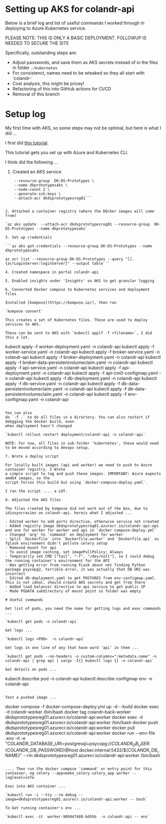 # Setting up AKS for colandr-api

Below is a brief log and list of useful commands I worked through in deploying to Azure Kubernetes service.

PLEASE NOTE: THIS IS ONLY A BASIC DEPLOYMENT, FOLLOWUP IS NEEDED TO SECURE THE SITE

Specifically, outstanding steps are:

- Adjust passwords, and save them as AKS secrets instead of in the files in folder `./kubernetes`
- For consistenct, names need to be wteaked so they all start with 'colandr-`
- Cost analysis, this might be pricey!
- Refactoring of this into GitHub actions for CI/CD
- Removal of this branch 

# Setup log

My first time with AKS, so some steps may not be optimal, but here is what I did ...

I first did [this tutorial](https://learn.microsoft.com/en-us/azure/aks/tutorial-kubernetes-deploy-cluster?tabs=azure-cli). 

This tutorial gets you set up with Azure and Kubernetes CLI.

I think did the following ...

1. Created an AKS service

```az aks create \
    --resource-group  DK-DS-Prototypes \
    --name dkprototypesaks \
    --node-count 2 \
    --generate-ssh-keys \
    --attach-acr dkdsprototypesreg01```


2. Attached a container registry (where the DOcker images will come from)

`az aks update  --attach-acr dkdsprototypesreg01 --resource-group  DK-DS-Prototypes --name dkprototypesaks`

3. Set up credentials

```az aks get-credentials --resource-group DK-DS-Prototypes --name dkprototypesaks

az acr list --resource-group DK-DS-Prototypes --query "[].{acrLoginServer:loginServer}" --output table```

4. Created namespace in portal colandr-api

5. Enabled insights under 'Insights' on AKS to get granular logging

6. Converted Docker compose to Kubernetes services and deployment files

Installed [kompose](https://kompose.io/), then ran

`kompose convert`

This creates a set of Kubernetes files. These are used to deploy services to AKS.

These can be sent to AKS with `kubectl applf -f <filename>`, I did this a lot. 

```
kubectl apply -f worker-deployment.yaml -n colandr-api
kubectl apply -f worker-service.yaml -n colandr-api
kubectl apply -f broker-service.yaml -n colandr-api
kubectl apply -f broker-deployment.yaml -n colandr-api
kubectl apply -f broker-data-persistentvolumeclaim.yaml -n colandr-api
kubectl apply -f api-service.yaml -n colandr-api
kubectl apply -f api-deployment.yaml -n colandr-api
kubectl apply -f api-cm0-configmap.yaml -n colandr-api
kubectl apply -f db-deployment.yaml -n colandr-api
kubectl apply -f db-service.yaml -n colandr-api
kubectl apply -f db-data-persistentvolumeclaim.yaml -n colandr-api
kubectl apply -f db-data-persistentvolumeclaim.yaml -n colandr-api 
kubectl apply -f env-configmap.yaml -n colandr-api 
```

You can also
do `-f .` to do all files in a directory. You can also restart if debgging the docker build, even 
when deployment hasn't changed

`kubectl rollout restart deployment/colandr-api -n colandr-api`

NOTE: For now, all files in sub-folder 'kubernetes', these would need to be moved according to devops setup.

7. Wrote a deploy script

For locally built images (api and worker) we need to push to Azure container registry. I Wrote
a simple script to tag and push these images. IMPORTANT: Azure expects amd64 images, so the 
script forces this build but using `docker-compose-deploy.yaml`.

I ran the script .... a LOT.

8. Adjusted the AKS files

The files created by kompose did not work out of the box, due to idiosyncracies on colandr-api. hereis what I adjusted ...

- Edited worker to add ports directive, otherwise service not created
- Added registry image dkdsprototypesreg01.azurecr.io/colandr-api:api and one for worker for worker and api in `docker compose-deploy.yml`
- Changed 'arg' to 'command' on deployment for worker
- Split `Dockerfile` into `Dockerfile.worker` and `Dockerfile.api` so fglask environment didn't pollute celery setup
- Removed mount for api
- To avoid image caching, set imagePullPolicy: Always
- Temporarily set CMD ["tail", "-f", "/dev/null"], so I could debug the running container's environment for the API
- Was getting error from running FLask about not finding Python package psycopg2, terrible error, it was actually that DB URI was incorrect
- Edited db-deployment.yaml to get POSTGRES from env-configmap.yaml. This is not ideal, should create AKS secrets and get from there
- Added load balancer directive to api service to get public IP
- Made PGDATA subdirectory of mount point so folder was empty

# Useful commands

Get list of pods, you need the name for getting logs and exec commands ...

`kubectl get pods -n colandr-api`

Get logs ...

`kubectl logs <POD>  -n colandr-api`

Get logs in one line of any that have word 'api' in them ...

`kubectl get pods --no-headers -o custom-columns=":metadata.name" -n colandr-api | grep api | xargs -I{} kubectl logs {} -n colandr-api`

Get details on pods ...

```
kubectl describe pod <POD> -n colandr-api
kubectl describe configmap env -n colandr-api
```

Test a pushed image ...

```
docker compose -f docker-compose-deploy.yml up -d --build 
docker exec -it colandr-worker /bin/bash
docker tag colandr-back-worker dkdsprototypesreg01.azurecr.io/colandr-api:worker
docker exec -it dkdsprototypesreg01.azurecr.io/colandr-api:worker /bin/bash
docker push dkdsprototypesreg01.azurecr.io/colandr-api:worker
docker pull dkdsprototypesreg01.azurecr.io/colandr-api:worker
docker run --env-file .env -it -e "COLANDR_DATABASE_URI=postgresql+psycopg://${COLANDR_DB_USER}:${COLANDR_DB_PASSWORD}@host.docker.internal:5432/${COLANDR_DB_NAME}" --rm dkdsprototypesreg01.azurecr.io/colandr-api:worker /bin/bash
```

.... Then run the docker compose 'command' or entry point for this container, eg celery --app=make_celery.celery_app worker --loglevel=info

Exec into AKS container ...

`kubectl run -i --tty --rm debug --image=dkdsprototypesreg01.azurecr.io/colandr-api:worker -- bash`

To Get running container's env ...

`kubectl exec -it  worker-98b947488-bdhhb  -n colandr-api -- env`

